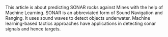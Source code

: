 This article is about predicting SONAR rocks against Mines with the help of Machine Learning.
SONAR is an abbreviated form of Sound Navigation and Ranging. 
It uses sound waves to detect objects underwater. 
Machine learning-based tactics approaches have applications in detecting sonar signals and hence targets.
